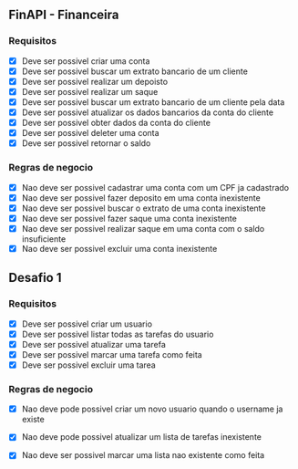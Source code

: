 ## FinAPI - Financeira

### Requisitos

- [X] Deve ser possivel criar uma conta
- [X] Deve ser possivel buscar um extrato bancario de um cliente
- [X] Deve ser possivel realizar um depoisto
- [X] Deve ser possivel realizar um saque
- [X] Deve ser possivel buscar um extrato bancario de um cliente pela data
- [X] Deve ser possivel atualizar os dados bancarios da conta do cliente
- [X] Deve ser possivel obter dados da conta do cliente
- [X] Deve ser possivel deleter uma conta
- [X] Deve ser possivel retornar o saldo

### Regras de negocio

- [X] Nao deve ser possivel cadastrar uma conta com um CPF ja cadastrado
- [X] Nao deve ser possivel fazer deposito em uma conta inexistente
- [X] Nao deve ser possivel buscar o extrato de uma conta inexistente
- [X] Nao deve ser possivel fazer saque uma conta inexistente
- [X] Nao deve ser possivel realizar saque em uma conta com o saldo insuficiente
- [X] Nao deve ser possivel excluir uma conta inexistente

## Desafio 1
### Requisitos

- [X] Deve ser possivel criar um usuario
- [X] Deve ser possivel listar todas as tarefas do usuario
- [X] Deve ser possivel atualizar uma tarefa
- [X] Deve ser possivel marcar uma tarefa como feita
- [X] Deve ser possivel excluir uma tarea
### Regras de negocio

- [X] Nao deve pode possivel criar um novo usuario quando o username ja existe
- [X]  Nao deve pode possivel atualizar um lista de tarefas inexistente
- [X]  Nao deve ser possivel marcar uma lista nao existente como feita


